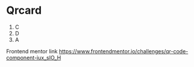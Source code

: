 # Qrcard
1. C
2. D
3. A

Frontend mentor link https://www.frontendmentor.io/challenges/qr-code-component-iux_sIO_H
